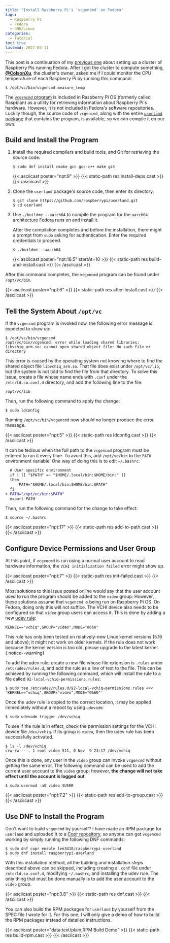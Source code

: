```yaml
---
title: "Install Raspberry Pi's `vcgencmd` on Fedora"
tags:
  - Raspberry Pi
  - Fedora
  - GNU/Linux
categories:
  - Tutorial
toc: true
lastmod: 2022-03-11
---
```


This post is a continuation of my [previous
one](/2020/07/24/fedora-raspi-cluster.html) about setting up a cluster of
Raspberry Pis running Fedora. After I got the cluster to compute something,
[**@ColsonXu**](https://github.com/ColsonXu), the cluster's owner, asked me if
I could monitor the CPU temperature of each Raspberry Pi by running this
command:

```console
$ /opt/vc/bin/vcgencmd measure_temp
```

The [`vcgencmd`
program](https://www.raspberrypi.org/documentation/raspbian/applications/vcgencmd.md)
is included in Raspberry Pi OS (formerly called Raspbian) as a utility for
retrieving information about Raspberry Pi's hardware. However, it is not
included in Fedora's software repositories. Luckily though, the source code of
`vcgencmd`, along with the entire [`userland`
package](https://github.com/raspberrypi/userland) that contains the program, is
available, so we can compile it on our own.

## Build and Install the Program

1.  Install the required compilers and build tools, and Git for retrieving the
    source code.

    ```console
    $ sudo dnf install cmake gcc gcc-c++ make git
    ```

    {{< asciicast poster="npt:9" >}}
    {{< static-path res install-deps.cast >}}
    {{< /asciicast >}}

2.  Clone the `userland` package's source code, then enter its directory.

    ```console
    $ git clone https://github.com/raspberrypi/userland.git
    $ cd userland
    ```

3.  Use `./buildme --aarch64` to compile the program for the `aarch64`
    architecture Fedora runs on and install it.

    After the compilation completes and before the installation, there might a
    prompt from `sudo` asking for authentication. Enter the required
    credentials to proceed.

    ```console
    $ ./buildme --aarch64
    ```

    {{< asciicast poster="npt:16.5" startAt=10 >}}
    {{< static-path res build-and-install.cast >}}
    {{< /asciicast >}}

After this command completes, the `vcgencmd` program can be found under
`/opt/vc/bin`.

{{< asciicast poster="npt:6" >}}
{{< static-path res after-install.cast >}}
{{< /asciicast >}}

## Tell the System About `/opt/vc`

If the `vcgencmd` program is invoked now, the following error message is
expected to show up:

```console
$ /opt/vc/bin/vcgencmd
/opt/vc/bin/vcgencmd: error while loading shared libraries: libvchiq_arm.so: cannot open shared object file: No such file or directory
```

This error is caused by the operating system not knowing where to find the
shared object file `libvchiq_arm.so`. That file does exist under `/opt/vc/lib`,
but the system is not told to find the file from that directory. To solve this
issue, create a file whose name ends with `.conf` under the `/etc/ld.so.conf.d`
directory, and add the following line to the file:

```
/opt/vc/lib
```

Then, run the following command to apply the change:

```console
$ sudo ldconfig
```

Running `/opt/vc/bin/vcgencmd` now should no longer produce the error message.

{{< asciicast poster="npt:5" >}}
{{< static-path res ldconfig.cast >}}
{{< /asciicast >}}

It can be tedious when the full path to the `vcgencmd` program must be entered
to run it every time. To avoid this, add `/opt/vc/bin` to the `PATH`
environment variable. One way of doing this is to edit `~/.bashrc`:

```diff
  # User specific environment
  if ! [[ "$PATH" =~ "$HOME/.local/bin:$HOME/bin:" ]]
  then
      PATH="$HOME/.local/bin:$HOME/bin:$PATH"
  fi
+ PATH="/opt/vc/bin:$PATH"
  export PATH
```

Then, run the following command for the change to take effect:

```console
$ source ~/.bashrc
```

{{< asciicast poster="npt:17" >}}
{{< static-path res add-to-path.cast >}}
{{< /asciicast >}}

## Configure Device Permissions and User Group

At this point, if `vcgencmd` is run using a normal user account to read
hardware information, the `VCHI initialization failed` error might show up.

{{< asciicast poster="npt:7" >}}
{{< static-path res init-failed.cast >}}
{{< /asciicast >}}

Most solutions to this issue posted online would say that the user account used
to run the program should be added to the `video` group. However, these
solutions assume that `vcgencmd` is being run on Raspberry Pi OS. On Fedora,
doing only this will not suffice. The VCHI device also needs to be configured
so that `video` group users can access it. This is done by adding a new [udev
rule](https://wiki.archlinux.org/index.php/udev#About_udev_rules):

```
KERNEL=="vchiq",GROUP="video",MODE="0660"
```

This rule has only been tested on relatively-new Linux kernel versions (5.16
and above); it might not work on older kernels. If the rule does not work
because the kernel version is too old, please upgrade to the latest kernel.
{.notice--warning}

To add the udev rule, create a new file whose file extension is `.rules` under
`/etc/udev/rules.d`, and add the rule as a line of text to the file. This can
be achieved by running the following command, which will install the rule to a
file called `92-local-vchiq-permissions.rules`:

```console
$ sudo tee /etc/udev/rules.d/92-local-vchiq-permissions.rules <<< 'KERNEL=="vchiq",GROUP="video",MODE="0660"'
```

Once the udev rule is copied to the correct location, it may be applied
immediately without a reboot by using `udevadm`:

```console
$ sudo udevadm trigger /dev/vchiq
```

To see if the rule is in effect, check the permission settings for the VCHI
device file `/dev/vchiq`. If its group is `video`, then the udev rule has been
successfully activated.

```console
$ ls -l /dev/vchiq
crw-rw----. 1 root video 511, 0 Nov  9 23:17 /dev/vchiq
```

Once this is done, any user in the `video` group can invoke `vcgencmd` without
getting the same error. The following command can be used to add the current
user account to the `video` group; however, **the change will not take effect
until the account is logged out**.

```console
$ sudo usermod -aG video $USER
```

{{< asciicast poster="npt:7.2" >}}
{{< static-path res add-to-group.cast >}}
{{< /asciicast >}}

## Use DNF to Install the Program

Don't want to build `vcgencmd` by yourself? I have made an RPM package for
`userland` and uploaded it to a [Copr
repository](https://copr.fedorainfracloud.org/coprs/leo3418/raspberrypi-userland/),
so anyone can get `vcgencmd` working by simply running the following DNF
commands:

```console
$ sudo dnf copr enable leo3418/raspberrypi-userland
$ sudo dnf install raspberrypi-userland
```

With this installation method, all the building and installation steps
described above can be skipped, including creating a `.conf` file under
`/etc/ld.so.conf.d`, modifying `~/.bashrc`, and installing the udev rule. The
only thing that must be done manually is to add the user account to the `video`
group.

{{< asciicast poster="npt:3.8" >}}
{{< static-path res dnf.cast >}}
{{< /asciicast >}}

You can also build the RPM packages for `userland` by yourself from the SPEC
file I wrote for it. For this one, I will only give a demo of how to build the
RPM packages instead of detailed instructions.

{{< asciicast poster="data:text/plain,RPM Build Demo" >}}
{{< static-path res build-rpm.cast >}}
{{< /asciicast >}}
